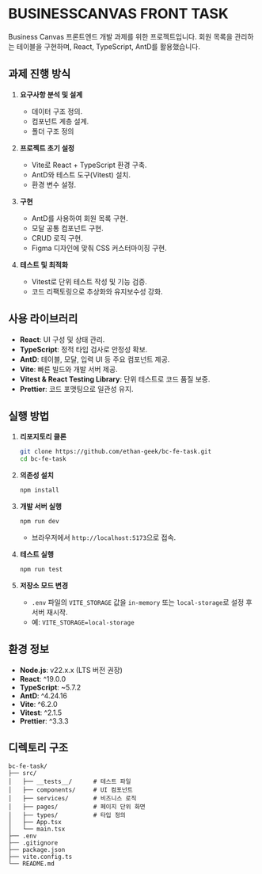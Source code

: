 # BUSINESSCANVAS FRONT TASK

Business Canvas 프론트엔드 개발 과제를 위한 프로젝트입니다. 회원 목록을 관리하는 테이블을 구현하며, React, TypeScript, AntD를 활용했습니다.

## 과제 진행 방식

1. **요구사항 분석 및 설계**

   - 데이터 구조 정의.
   - 컴포넌트 계층 설계.
   - 폴더 구조 정의

2. **프로젝트 초기 설정**

   - Vite로 React + TypeScript 환경 구축.
   - AntD와 테스트 도구(Vitest) 설치.
   - 환경 변수 설정.

3. **구현**

   - AntD를 사용하여 회원 목록 구현.
   - 모달 공통 컴포넌트 구현.
   - CRUD 로직 구현.
   - Figma 디자인에 맞춰 CSS 커스터마이징 구현.

4. **테스트 및 최적화**
   - Vitest로 단위 테스트 작성 및 기능 검증.
   - 코드 리팩토링으로 추상화와 유지보수성 강화.

## 사용 라이브러리

- **React**: UI 구성 및 상태 관리.
- **TypeScript**: 정적 타입 검사로 안정성 확보.
- **AntD**: 테이블, 모달, 입력 UI 등 주요 컴포넌트 제공.
- **Vite**: 빠른 빌드와 개발 서버 제공.
- **Vitest & React Testing Library**: 단위 테스트로 코드 품질 보증.
- **Prettier**: 코드 포맷팅으로 일관성 유지.

## 실행 방법

1. **리포지토리 클론**

   ```bash
   git clone https://github.com/ethan-geek/bc-fe-task.git
   cd bc-fe-task
   ```

2. **의존성 설치**

   ```bash
   npm install
   ```

3. **개발 서버 실행**

   ```bash
   npm run dev
   ```

   - 브라우저에서 `http://localhost:5173`으로 접속.

4. **테스트 실행**

   ```bash
   npm run test
   ```

5. **저장소 모드 변경**
   - `.env` 파일의 `VITE_STORAGE` 값을 `in-memory` 또는 `local-storage`로 설정 후 서버 재시작.
   - 예: `VITE_STORAGE=local-storage`

## 환경 정보

- **Node.js**: v22.x.x (LTS 버전 권장)
- **React**: ^19.0.0
- **TypeScript**: ~5.7.2
- **AntD**: ^4.24.16
- **Vite**: ^6.2.0
- **Vitest**: ^2.1.5
- **Prettier**: ^3.3.3

## 디렉토리 구조

```
bc-fe-task/
├── src/
│   ├── __tests__/      # 테스트 파일
│   ├── components/     # UI 컴포넌트
│   ├── services/       # 비즈니스 로직
│   ├── pages/          # 페이지 단위 화면
│   ├── types/          # 타입 정의
│   ├── App.tsx
│   └── main.tsx
├── .env
├── .gitignore
├── package.json
├── vite.config.ts
└── README.md
```
